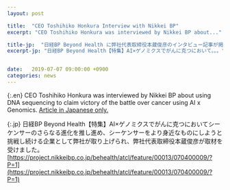 ```yaml
---
layout: post

title:  "CEO Toshihiko Honkura Interview with Nikkei BP"
excerpt: "CEO Toshihiko Honkura was interviewed by Nikkei BP about..."

title-jp:  "日経BP Beyond Health に弊社代表取締役本蔵俊彦のインタビュー記事が掲載されました。"
excerpt-jp: "日経BP Beyond Health【特集】AI×ゲノミクスでがんに克つにおいて。。。"


date:   2019-07-07 09:00:00 +0900
categories: news
---
```


{:.en}
CEO Toshihiko Honkura was interviewed by Nikkei BP about using DNA sequencing to claim victory of the battle over cancer using AI x Genomics.
[Article in Japanese only.](https://project.nikkeibp.co.jp/behealth/atcl/feature/00013/070400009/?P=1)


{:.jp}
日経BP Beyond Health【特集】AI×ゲノミクスでがんに克つにおいてシーケンサーのさらなる進化を推し進め、シーケンサーをより身近なものにしようと挑戦し続ける企業として弊社が取り上げられ、弊社代表取締役本蔵俊彦が取材を受けました。
[https://project.nikkeibp.co.jp/behealth/atcl/feature/00013/070400009/?P=1](https://project.nikkeibp.co.jp/behealth/atcl/feature/00013/070400009/?P=1)
